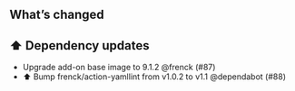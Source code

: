 ## What’s changed

## ⬆️ Dependency updates

- Upgrade add-on base image to 9.1.2 @frenck (#87)
- ⬆️ Bump frenck/action-yamllint from v1.0.2 to v1.1 @dependabot (#88)
